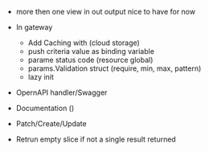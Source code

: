 * more then one view in out output nice to have for now
* In gateway
    - Add Caching with (cloud storage) 
    - push criteria value as binding variable
    - parame status code (resource global)
    - params.Validation struct (require, min, max, pattern)
    - lazy init  
   
* OpernAPI handler/Swagger
* Documentation ()
* Patch/Create/Update

* Retrun empty slice if not a single result returned